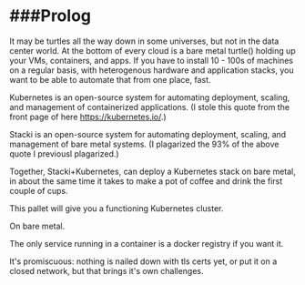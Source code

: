 ###Prolog
============

It may be turtles all the way down in some universes, but not in the data center world. At the bottom of every cloud is a 
bare metal turtle() holding up your VMs, containers, and apps. If you have to install 10 - 100s of machines on a regular basis, 
with heterogenous hardware and application stacks, you want to be able to automate that from one place, fast.

Kubernetes is an open-source system for automating deployment, scaling, and management of containerized applications. (I stole this quote from the front page of here https://kubernetes.io/.)

Stacki is an open-source system for automating deployment, scaling, and management of bare metal systems. (I plagarized the 93% of 
the above quote I previousl plagarized.)

Together, Stacki+Kubernetes, can deploy a Kubernetes stack on bare metal, in about the same time it takes to make a pot of coffee 
and drink the first couple of cups. 




This pallet will give you a functioning Kubernetes cluster.

On bare metal. 

The only service running in a container is a docker registry if you want it.

It's promiscuous: nothing is nailed down with tls certs yet, or put it on a closed network, but that brings it's own challenges.

